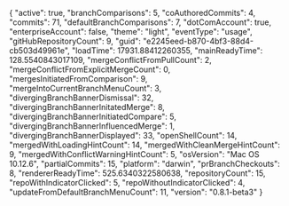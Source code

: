 {
  "active": true,
  "branchComparisons": 5,
  "coAuthoredCommits": 4,
  "commits": 71,
  "defaultBranchComparisons": 7,
  "dotComAccount": true,
  "enterpriseAccount": false,
  "theme": "light",
  "eventType": "usage",
  "gitHubRepositoryCount": 9,
  "guid": "e2245eed-b870-4bf3-88d4-cb503d49961e",
  "loadTime": 17931.88412260355,
  "mainReadyTime": 128.5540843017109,
  "mergeConflictFromPullCount": 2,
  "mergeConflictFromExplicitMergeCount": 0,
  "mergesInitiatedFromComparison": 9,
  "mergeIntoCurrentBranchMenuCount": 3,
  "divergingBranchBannerDismissal": 32,
  "divergingBranchBannerInitatedMerge": 8,
  "divergingBranchBannerInitiatedCompare": 5,
  "divergingBranchBannerInfluencedMerge": 1,
  "divergingBranchBannerDisplayed": 33,
  "openShellCount": 14,
  "mergedWithLoadingHintCount": 14,
  "mergedWithCleanMergeHintCount": 9,
  "mergedWithConflictWarningHintCount": 5,
  "osVersion": "Mac OS 10.12.6",
  "partialCommits": 15,
  "platform": "darwin",
  "prBranchCheckouts": 8,
  "rendererReadyTime": 525.6340322580638,
  "repositoryCount": 15,
  "repoWithIndicatorClicked": 5,
  "repoWithoutIndicatorClicked": 4,
  "updateFromDefaultBranchMenuCount": 11,
  "version": "0.8.1-beta3"
}
